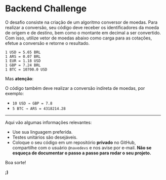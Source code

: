 # Backend Challenge

O desafio consiste na criação de um algoritmo conversor de moedas. Para realizar a conversão, seu código deve receber os identificadores da moeda de origem e de destino, bem como o montante em decimal a ser convertido. Com isso, utilize vetor de moedas abaixo como carga para as cotações, efetue a conversão e retorne o resultado.

```
1 USD = 5.65 BRL
1 ARS = 0.07 BRL
1 EUR = 1.18 USD
1 GBP = 7.24 BRL
1 BTC = 10700.0 USD
```

Mas **atenção**:

O código também deve realizar a conversão indireta de moedas, por exemplo:

- `10 USD → GBP = 7.8`
- `5 BTC → ARS = 4318214.28`

---

Aqui vão algumas informações relevantes:

- Use sua linguagem preferida.
- Testes unitários são desejáveis.
- Coloque o seu código em um repositório **privado** no GitHub, compartilhe com o usuário `@navedevs` e nos avise por e-mail. **Não se esqueça de documentar o passo a passo para rodar o seu projeto.**

Boa sorte!

**;)**
